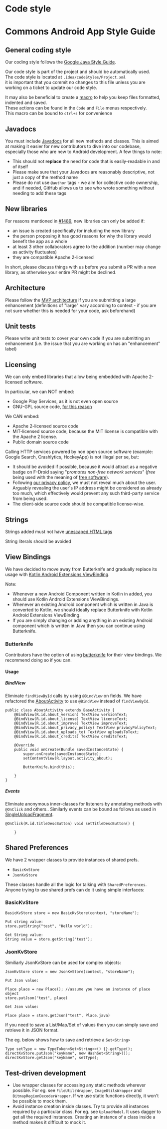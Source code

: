 # Code style

# Commons Android App Style Guide

## General coding style

Our coding style follows the [Google Java Style Guide](https://google.github.io/styleguide/javaguide.html).

Our code style is part of the project and should be automatically used.  
 The code style is located at `.idea/codeStyles/Project.xml`  
 it is important that you commit no changes to this file unless you are working on a ticket
 to update our code style.

 It may also be beneficial to create a [macro](https://www.jetbrains.com/help/idea/using-macros-in-the-editor.html)
 to help you keep files formatted, indented and saved.  
  These actions can be found in the `Code` and `File` menus respectively.  
  This macro can be bound to `ctrl+s` for convenience

## Javadocs

You must include [Javadocs](http://www.oracle.com/technetwork/articles/java/index-137868.html) for all new methods and classes. This is aimed at making it easier for new contributors to dive into our codebase, especially those who are new to Android development. A few things to note:

* This should not **replace** the need for code that is easily-readable in and of itself
* Please make sure that your Javadocs are reasonably descriptive, not just a copy of the method name
* Please do not use `@author` tags - we aim for collective code ownership, and if needed, GitHub allows us to see who wrote something without needing to add these tags

## New libraries

For reasons mentioned in [#1489](https://github.com/commons-app/apps-android-commons/issues/1489#issuecomment-416009545), new libraries can only be added if: 
- an issue is created specifically for including the new library
- the person proposing it has good reasons for why the library would benefit the app as a whole
- at least 3 other collaborators agree to the addition (number may change as activity fluctuates)
- they are compatible Apache 2-licensed

In short, please discuss things with us before you submit a PR with a new library, as otherwise your entire PR might be declined.

## Architecture

Please follow the [MVP architecture](https://github.com/commons-app/apps-android-commons/issues/888) if you are submitting a large enhancement (definitions of "large" vary according to context - if you are not sure whether this is needed for your code, ask beforehand)

## Unit tests

Please write unit tests to cover your own code if you are submitting an enhancement (i.e. the issue that you are working on has an "enhancement" label)

## Licensing
We can only embed libraries that allow being embedded with Apache 2-licensed software.

In particular, we can NOT embed:

- Google Play Services, as it is not even open source
- GNU-GPL source code, [for this reason](https://www.apache.org/licenses/GPL-compatibility.html)

We CAN embed:
- Apache 2-licensed source code
- MIT-licensed source code, because the MIT license is compatible with the Apache 2 license.
- Public domain source code

Calling HTTP services powered by non open source software (example: Google Search, Crashlytics, HockeyApp) is not illegal per se, but:
- It should be avoided if possible, because it would attract as a negative badge on F-Droid saying "_promotes non-free network services_" (_free_ being used with the meaning of [free software](https://www.gnu.org/philosophy/free-sw.en.html)).
- Following [our privacy policy](https://wikimediafoundation.org/wiki/Privacy_policy), we must not reveal much about the user. Arguably revealing the user's IP address might be considered as already too much, which effectively would prevent any such third-party service from being used.
- The client-side source code should be compatible license-wise.

## Strings

Strings added must not have [unescaped HTML tags](https://github.com/commons-app/apps-android-commons/issues/1333#issuecomment-412430539)

String literals should be avoided

## View Bindings

We have decided to move away from Butterknife and gradually replace its usage with [Kotlin Android Extensions ViewBinding](https://kotlinlang.org/docs/tutorials/android-plugin.html#view-binding). 

Note: 
- Whenever a new Android Component written in Kotlin in added, you should use Kotlin Android Extensions ViewBindings. 
- Whenever an existing Android component which is written in Java is converted to Kotlin, we should ideally replace Butterknife with Kotlin Android Extensions ViewBinding.
- If you are simply changing or adding anything in an existing Android component which is written in Java then you can continue using Butterknife. 

### Butterknife

Contributors have the option of using [butterknife](https://github.com/JakeWharton/butterknife) for their view bindings. We recommend doing so if you can.

#### Usage

##### BindView
Eliminate `findViewById` calls by using `@BindView` on fields. We have refactored the [AboutActivity](https://github.com/commons-app/apps-android-commons/blob/master/app/src/main/java/fr/free/nrw/commons/AboutActivity.java) to use `@BindView` instead of `findViewById`. 

```
public class AboutActivity extends BaseActivity {
    @BindView(R.id.about_version) TextView versionText;
    @BindView(R.id.about_license) TextView licenseText;
    @BindView(R.id.about_improve) TextView improveText;
    @BindView(R.id.about_privacy_policy) TextView privacyPolicyText;
    @BindView(R.id.about_uploads_to) TextView uploadsToText;
    @BindView(R.id.about_credits) TextView creditsText;

    @Override
    public void onCreate(Bundle savedInstanceState) {
        super.onCreate(savedInstanceState);
        setContentView(R.layout.activity_about);

        ButterKnife.bind(this);

    }
}
```

##### Events
Eliminate anonymous inner-classes for listeners by annotating methods with `@OnClick` and others.. Similarly events can be bound as follows as used in [SingleUploadFragment](https://github.com/commons-app/apps-android-commons/blob/master/app/src/main/java/fr/free/nrw/commons/upload/SingleUploadFragment.java). 

```
@OnClick(R.id.titleDescButton) void setTitleDescButton() {
    
    }
```

## Shared Preferences

We have 2 wrapper classes to provide instances of shared prefs. 
- `BasicKvStore`
- `JsonKvStore`

These classes handle all the logic for talking with `SharedPreferences`. Anyone trying to use shared prefs can do it using simple interfaces: 

### BasicKvStore

```
BasicKvStore store = new BasicKvStore(context, "storeName");

Put string value:
store.putString("test", "Hello world");

Get String value:
String value = store.getString("test");
```

### JsonKvStore

Similiarly JsonKvStore can be used for complex objects: 

```
JsonKvStore store = new JsonKvStore(context, "storeName");

Put Json value: 

Place place = new Place(); //assume you have an instance of place object
store.putJson("test", place)

Get Json value: 

Place place = store.getJson("test", Place.java)
```

If you need to save a List/Map/Set of values then you can simply save and retrieve it in JSON format. 

The eg. below shows how to save and retrieve a `Set<String>`

```
Type setType = new TypeToken<Set<String>>() {}.getType();
directKvStore.putJson("keyName", new HashSet<String>());
directKvStore.getJson("keyName", setType);
```


## Test-driven development

- Use wrapper classes for accessing any static methods wherever possible. For eg. see `FileUtilsWrapper`, `ImageUtilsWrapper` and `BitmapRegionDecoderWrapper`. If we use static functions directly, it won't be possible to mock them. 
- Avoid instance creation inside classes. Try to provide all instances required by a particular class. For eg. see `UploadModel`. It uses dagger to get all the required instances. Creating an instance of a class inside a method makes it difficult to mock it. 
